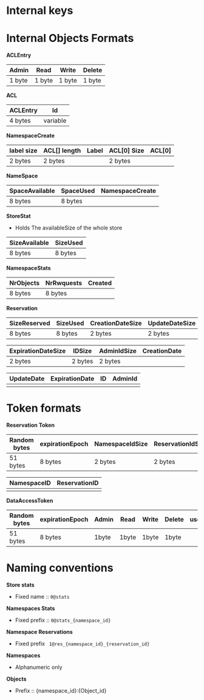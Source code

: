 Internal keys
====================


Internal Objects Formats
========================

**ACLEntry**

| Admin  | Read  | Write  | Delete  |
|--------|-------|--------|---------|
| 1 byte | 1 byte| 1 byte | 1 byte  |


**ACL**

| ACLEntry  | Id      |
|-----------|---------|
| 4 bytes   | variable|

**NamespaceCreate**

|label size   | ACL[] length |Label   |ACL[0]  Size | ACL[0] |
|-------------|--------------|--------|-------------|--------|
| 2 bytes     | 2 bytes      |        |  2 bytes    |        |


**NameSpace**

| SpaceAvailable  | SpaceUsed  |NamespaceCreate  |
|-----------------|------------|-----------------|
| 8 bytes         | 8 bytes    |                 |


**StoreStat**
- Holds The availableSize of the whole store

| SizeAvailable|SizeUsed |
|--------------|---------|
| 8 bytes      | 8 bytes |

**NamespaceStats**

| NrObjects  | NrRwquests| Created |
|-----------|------------|----------
| 8 bytes   | 8 bytes    |


**Reservation**


| SizeReserved  | SizeUsed  |CreationDateSize |UpdateDateSize |
|---------------|-----------|-----------------|---------------|
| 8 bytes       | 8 bytes   |     2 bytes     |    2 bytes    |


| ExpirationDateSize  | IDSize    |AdminIdSize  |CreationDate |
|---------------------|-----------|-------------|-------------|
| 2 bytes             | 2 bytes   |     2 bytes |             |

| UpdateDate  | ExpirationDate  | ID  | AdminId |
|-------------|-----------------|-----|---------|
|             |                 |     |         |


Token formats
=============

**Reservation Token**

| Random bytes  | expirationEpoch  |NamespaceIdSize |ReservationIdSize|
|---------------|------------------|-----------------|---------------|
| 51 bytes       | 8 bytes         |     2 bytes     |    2 bytes    |


| NamespaceID  | ReservationID |
|--------------|---------------|
|              |               |

**DataAccessToken**

| Random bytes  | expirationEpoch  |Admin|Read |Write|Delete|user|
|---------------|------------------|-----|-----|-----|------|----|
| 51 bytes      | 8 bytes          |1byte|1byte|1byte|1byte |    |



Naming conventions
==================

**Store stats**
- Fixed name :: ```0@stats```

**Namespaces Stats**
- Fixed prefix :: ```0@stats_{namespace_id}```


**Namespace Reservations**
- Fixed prefix ``` 1@res_{namespace_id}_{reservation_id}```

**Namespaces**
- Alphanumeric only

**Objects**
- Prefix :: {namespace_id}:{Object_id}




